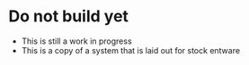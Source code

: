 # Do not build yet

- This is still a work in progress
- This is a copy of a system that is laid out for stock entware

